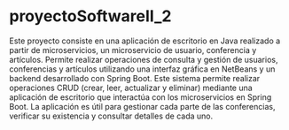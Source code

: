# proyectoSoftwareII_2
Este proyecto consiste en una aplicación de escritorio en Java realizado a partir de microservicios, un microservicio de usuario, conferencia y artículos. Permite realizar operaciones de consulta y gestión de usuarios, conferencias y artículos utilizando una interfaz gráfica en NetBeans y un backend desarrollado con Spring Boot.
Este sistema permite realizar operaciones CRUD (crear, leer, actualizar y eliminar) mediante una aplicación de escritorio que interactúa con los microservicios en Spring Boot. La aplicación es útil para gestionar cada parte de las conferencias, verificar su existencia y consultar detalles de cada uno.
